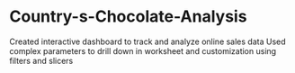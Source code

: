 # Country-s-Chocolate-Analysis
Created interactive dashboard to track and analyze online sales data Used complex parameters to drill down in worksheet and customization using filters and slicers
